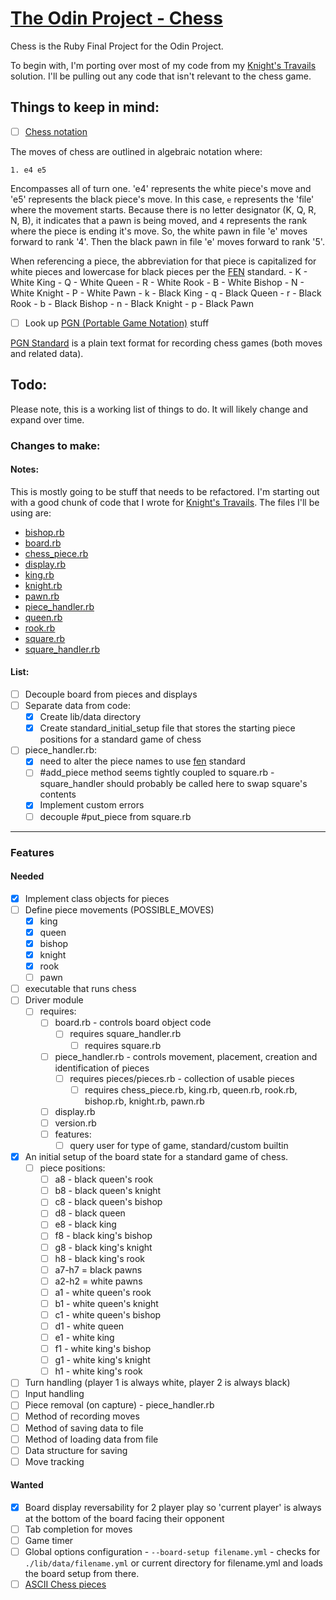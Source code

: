 # [The Odin Project - Chess](https://www.theodinproject.com/lessons/ruby-ruby-final-project)

Chess is the Ruby Final Project for the Odin Project.

To begin with, I'm porting over most of my code from my [Knight's Travails](https://github.com/taladan/TOP-ruby-kt) solution.  I'll be pulling out any code that isn't relevant to the chess game.  

## Things to keep in mind:

- [ ] [Chess notation](https://www.dummies.com/article/home-auto-hobbies/games/board-games/chess/understanding-chess-notation-192295/)

The moves of chess are outlined in algebraic notation where:

`1. e4 e5`

Encompasses all of turn one.  'e4' represents the white piece's move and 'e5' represents the black piece's move.  In this case, `e` represents the 'file' where the movement starts.  Because there is no letter designator (K, Q, R, N, B), it indicates that a pawn is being moved, and `4` represents the rank where the piece is ending it's move.  So, the white pawn in file 'e' moves forward to rank '4'.  Then the black pawn in file 'e' moves forward to rank '5'.

When referencing a piece, the abbreviation for that piece is capitalized for white pieces and lowercase for black pieces per the [FEN](https://www.chess.com/terms/fen-chess) standard.
    - K - White King
    - Q - White Queen
    - R - White Rook
    - B - White Bishop
    - N - White Knight
    - P - White Pawn
    - k - Black King
    - q - Black Queen
    - r - Black Rook
    - b - Black Bishop
    - n - Black Knight
    - p - Black Pawn
    
- [ ] Look up [PGN (Portable Game Notation)](https://en.wikipedia.org/wiki/Portable_Game_Notation) stuff

[PGN Standard](https://ia902908.us.archive.org/26/items/pgn-standard-1994-03-12/PGN_standard_1994-03-12.txt) is a plain text format for recording chess games (both moves and related data).

## Todo:
Please note, this is a working list of things to do.  It will likely change and expand over time.

### Changes to make:

#### Notes:
This is mostly going to be stuff that needs to be refactored.  I'm starting out with a good chunk of code that I wrote for [Knight's Travails](https://github.com/taladan/TOP-ruby-kt).  The files I'll be using are:

- [bishop.rb](https://github.com/taladan/TOP-ruby-kt/blob/main/lib/bishop.rb)
- [board.rb](https://github.com/taladan/TOP-ruby-kt/blob/main/lib/board.rb)
- [chess_piece.rb](https://github.com/taladan/TOP-ruby-kt/blob/main/lib/chess_piece.rb)
- [display.rb](https://github.com/taladan/TOP-ruby-kt/blob/main/lib/display.rb)
- [king.rb](https://github.com/taladan/TOP-ruby-kt/blob/main/lib/king.rb)
- [knight.rb](https://github.com/taladan/TOP-ruby-kt/blob/main/lib/knight.rb)
- [pawn.rb](https://github.com/taladan/TOP-ruby-kt/blob/main/lib/pawn.rb)
- [piece_handler.rb](https://github.com/taladan/TOP-ruby-kt/blob/main/lib/piece_handler.rb)
- [queen.rb](https://github.com/taladan/TOP-ruby-kt/blob/main/lib/queen.rb)
- [rook.rb](https://github.com/taladan/TOP-ruby-kt/blob/main/lib/rook.rb)
- [square.rb](https://github.com/taladan/TOP-ruby-kt/blob/main/lib/square.rb)
- [square_handler.rb](https://github.com/taladan/TOP-ruby-kt/blob/main/lib/square_handler.rb)


#### List:
- [ ] Decouple board from pieces and displays
- [ ] Separate data from code:
	- [x] Create lib/data directory
	- [x] Create standard_initial_setup file that stores the starting piece positions for a standard game of chess
- [ ] piece_handler.rb:  
	- [x] need to alter the piece names to use [fen](https://www.chess.com/terms/fen-chess) standard
	- [ ] \#add_piece method seems tightly coupled to square.rb - square_handler should probably be called here to swap square's contents
	- [x] Implement custom errors
	- [ ] decouple \#put_piece from square.rb

---

### Features

#### Needed
- [x] Implement class objects for pieces
- [ ] Define piece movements (POSSIBLE_MOVES)
	- [x] king
	- [x] queen
	- [x] bishop
	- [x] knight
	- [x] rook
	- [ ] pawn
- [ ] executable that runs chess
- [ ] Driver module 
	- [ ] requires:
		- [ ] board.rb - controls board object code
			- [ ] requires square_handler.rb
				- [ ] requires square.rb
		- [ ] piece_handler.rb - controls movement, placement, creation and identification of pieces
			- [ ] requires pieces/pieces.rb - collection of usable pieces
				- [ ] requires chess_piece.rb, king.rb, queen.rb, rook.rb, bishop.rb, knight.rb, pawn.rb
		- [ ] display.rb
		- [ ] version.rb
	  - [ ] features:
		  - [ ] query user for type of game, standard/custom builtin
- [x] An initial setup of the board state for a standard game of chess. 
	- [ ] piece positions:
		- [ ] a8 - black queen's rook
		- [ ] b8 - black queen's knight
		- [ ] c8 - black queen's bishop
		- [ ] d8 - black queen
		- [ ] e8 - black king
		- [ ] f8 - black king's bishop
		- [ ] g8 - black king's knight
		- [ ] h8 - black king's rook
		- [ ] a7-h7 = black pawns
		- [ ] a2-h2 = white pawns
		- [ ] a1 - white queen's rook
		- [ ] b1 - white queen's knight
		- [ ] c1 - white queen's bishop
		- [ ] d1 - white queen
		- [ ] e1 - white king
		- [ ] f1 - white king's bishop
		- [ ] g1 - white king's knight
		- [ ] h1 - white king's rook
- [ ] Turn handling (player 1 is always white, player 2 is always black) 
- [ ] Input handling
- [ ] Piece removal (on capture) - piece_handler.rb
- [ ] Method of recording moves 
- [ ] Method of saving data to file 
- [ ] Method of loading data from file
- [ ] Data structure for saving
- [ ] Move tracking

#### Wanted

- [x] Board display reversability for 2 player play so 'current player' is always at the bottom of the board facing their opponent 
- [ ] Tab completion for moves 
- [ ] Game timer
- [ ] Global options configuration - `--board-setup filename.yml` - checks for `./lib/data/filename.yml` or current directory for filename.yml and loads the board setup from there.
- [ ] [ASCII Chess pieces](https://en.wikipedia.org/wiki/Chess_symbols_in_Unicode)
